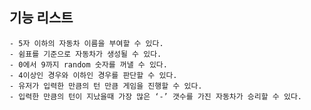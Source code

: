 
## 기능 리스트 
    - 5자 이하의 자동차 이름을 부여할 수 있다.
    - 쉼표를 기준으로 자동차가 생성될 수 있다.
    - 0에서 9까지 random 숫자를 꺼낼 수 있다.
    - 4이상인 경우와 이하인 경우를 판단할 수 있다.
    - 유저가 입력한 만큼의 턴 만큼 게임을 진행할 수 있다.
    - 입력한 만큼의 턴이 지났을때 가장 많은 ‘-’ 갯수를 가진 자동차가 승리할 수 있다.